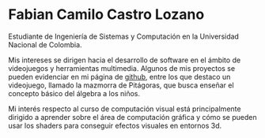 # Fabian Camilo Castro Lozano

Estudiante de Ingeniería de Sistemas y Computación en la Universidad Nacional de Colombia. 

Mis intereses se dirigen hacia el desarrollo de software en el ámbito de videojuegos y herramientas multimedia. Algunos de mis proyectos se pueden evidenciar en mi página de [github](https://github.com/facaslo97), entre los que destaco un videojuego, llamado la mazmorra de Pitágoras, que busca enseñar el concepto básico del álgebra a los niños.

Mi interés respecto al curso de computación visual está principalmente dirigido a aprender sobre el área de computación gráfica y cómo se pueden usar los shaders para conseguir efectos visuales en entornos 3d.

